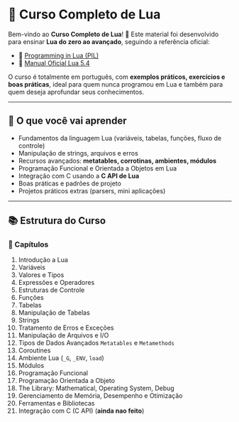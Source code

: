 # 📘 Curso Completo de Lua

Bem-vindo ao **Curso Completo de Lua**! 🎉
Este material foi desenvolvido para ensinar **Lua do zero ao avançado**, seguindo a referência oficial:

-   📖 [Programming in Lua (PIL)](https://www.lua.org/pil/contents.html)
-   📖 [Manual Oficial Lua 5.4](https://www.lua.org/manual/5.4/)

O curso é totalmente em português, com **exemplos práticos, exercícios e boas práticas**, ideal para quem nunca programou em Lua e também para quem deseja aprofundar seus conhecimentos.

---

## 🚀 O que você vai aprender

-   Fundamentos da linguagem Lua (variáveis, tabelas, funções, fluxo de controle)
-   Manipulação de strings, arquivos e erros
-   Recursos avançados: **metatables, corrotinas, ambientes, módulos**
-   Programação Funcional e Orientada a Objetos em Lua
-   Integração com C usando a **C API de Lua**
-   Boas práticas e padrões de projeto
-   Projetos práticos extras (parsers, mini aplicações)

---

## 📚 Estrutura do Curso

### 📖 Capítulos

1. Introdução a Lua
2. Variáveis
3. Valores e Tipos
4. Expressões e Operadores
5. Estruturas de Controle
6. Funções
7. Tabelas
8. Manipulação de Tabelas
9. Strings
10. Tratamento de Erros e Exceções
11. Manipulação de Arquivos e I/O
12. Tipos de Dados Avançados `Metatables` e `Metamethods`
13. Coroutines
14. Ambiente Lua (`_G`, `_ENV`, `load`)
15. Módulos
16. Programação Funcional
17. Programação Orientada a Objeto
18. The Library: Mathematical, Operating System, Debug
19. Gerenciamento de Memória, Desempenho e Otimização
20. Ferramentas e Bibliotecas
21. Integração com C (C API) (**ainda nao feito**)

